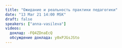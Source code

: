 ```yaml
---
title: "Ожидание и реальность практики педагогики"
date: "13 Mar 21 14:00 MSK"
draft: false
speakers: ["anna-vasileva"]
videos:
  доклад: -FQ4ZDnaEcQ
  обсуждение доклада: y0xPJGsJSto
---
```


